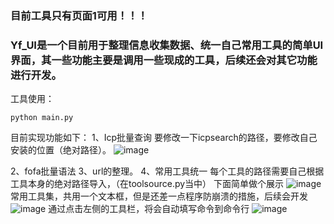 ### 目前工具只有页面1可用！！！
### Yf_UI是一个目前用于整理信息收集数据、统一自己常用工具的简单UI界面，其一些功能主要是调用一些现成的工具，后续还会对其它功能进行开发。
工具使用：
```
python main.py
```
目前实现功能如下：
1、Icp批量查询
要修改一下icpsearch的路径，要修改自己安装的位置（绝对路径）。
![image](https://github.com/user-attachments/assets/ae9576ef-a5af-4182-ac37-b23b6252395d)

2、fofa批量语法
3、url的整理。
4、常用工具统一
每个工具的路径需要自己根据工具本身的绝对路径导入，（在toolsource.py当中）
下面简单做个展示
![image](https://github.com/user-attachments/assets/743e825b-eda9-48d8-b8ed-49e6f7faaa54)
常用工具集，共用一个文本框，但是还差一点程序防崩溃的措施，后续会开发
![image](https://github.com/user-attachments/assets/13b7be43-f7ce-44e9-b1ba-60990d951414)
通过点击左侧的工具栏，将会自动填写命令到命令行
![image](https://github.com/user-attachments/assets/95cea709-4407-40f3-9540-07be2b6c9703)
